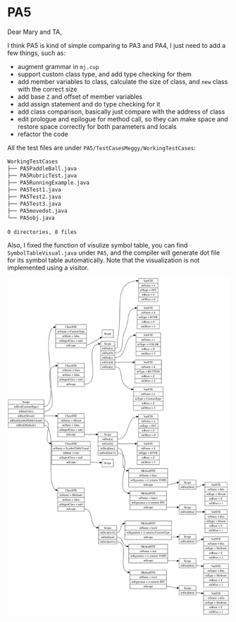 # PA5

Dear Mary and TA,

I think PA5 is kind of simple comparing to PA3 and PA4, I just need to add a few things, such as:

* augment grammar in `mj.cup`
* support custom class type, and add type checking for them
* add member variables to class, calculate the size of class, and `new` class with the correct size
* add base `Z` and offset of member variables
* add assign statement and do type checking for it
* add class comparison, basically just compare with the address of class
* edit prologue and epilogue for method call, so they can make space and restore space correctly for both parameters and locals
* refactor the code 

All the test files are under `PA5/TestCasesMeggy/WorkingTestCases`:
```
WorkingTestCases
├── PA5PaddleBall.java
├── PA5RubricTest.java
├── PA5RunningExample.java
├── PA5Test1.java
├── PA5Test2.java
├── PA5Test3.java
├── PA5movedot.java
└── PA5obj.java

0 directories, 8 files
```

Also, I fixed the function of visulize symbol table, you can find `SymbolTableVisual.java` under `PA5`, and the compiler will generate dot file for its symbol table automatically. Note that the visualization is not implemented using a visitor.

![Symbol Table Visualization](SymbolTableVisual.java.ST.dot.png)